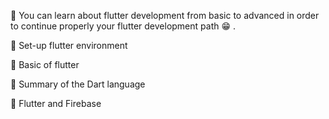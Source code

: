 📕 You can learn about flutter development from basic to advanced in order to continue properly your flutter development path 😁 .

🌾 Set-up flutter environment

🌾 Basic of flutter

🌾 Summary of the Dart language

🌾 Flutter and Firebase
